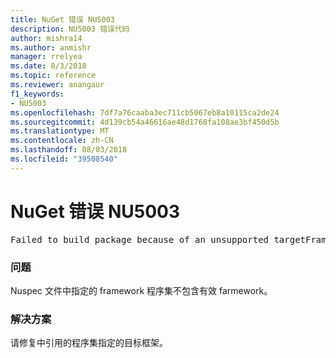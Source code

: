 ```yaml
---
title: NuGet 错误 NU5003
description: NU5003 错误代码
author: mishra14
ms.author: anmishr
manager: rrelyea
ms.date: 8/3/2018
ms.topic: reference
ms.reviewer: anangaur
f1_keywords:
- NU5003
ms.openlocfilehash: 7df7a76caaba3ec711cb5067eb8a10115ca2de24
ms.sourcegitcommit: 4d139cb54a46616ae48d1768fa108ae3bf450d5b
ms.translationtype: MT
ms.contentlocale: zh-CN
ms.lasthandoff: 08/03/2018
ms.locfileid: "39508540"
---
```

# <a name="nuget-error-nu5003"></a>NuGet 错误 NU5003
<pre>Failed to build package because of an unsupported targetFramework value on 'System.Net'.</pre>

### <a name="issue"></a>问题

Nuspec 文件中指定的 framework 程序集不包含有效 farmework。


### <a name="solution"></a>解决方案

请修复中引用的程序集指定的目标框架。


